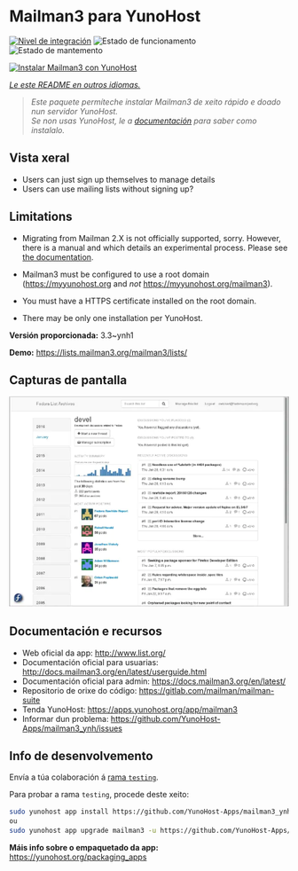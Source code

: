 <!--
NOTA: Este README foi creado automáticamente por <https://github.com/YunoHost/apps/tree/master/tools/readme_generator>
NON debe editarse manualmente.
-->

# Mailman3 para YunoHost

[![Nivel de integración](https://apps.yunohost.org/badge/integration/mailman3)](https://ci-apps.yunohost.org/ci/apps/mailman3/)
![Estado de funcionamento](https://apps.yunohost.org/badge/state/mailman3)
![Estado de mantemento](https://apps.yunohost.org/badge/maintained/mailman3)

[![Instalar Mailman3 con YunoHost](https://install-app.yunohost.org/install-with-yunohost.svg)](https://install-app.yunohost.org/?app=mailman3)

*[Le este README en outros idiomas.](./ALL_README.md)*

> *Este paquete permíteche instalar Mailman3 de xeito rápido e doado nun servidor YunoHost.*  
> *Se non usas YunoHost, le a [documentación](https://yunohost.org/install) para saber como instalalo.*

## Vista xeral

* Users can just sign up themselves to manage details
* Users can use mailing lists without signing up?

## Limitations

* Migrating from Mailman 2.X is not officially supported, sorry. However, there is a manual and
  which details an experimental process. Please see [the documentation](https://docs.mailman3.org/en/latest/migration.html).

* Mailman3 must be configured to use a root domain (https://myyunohost.org and *not* https://myyunohost.org/mailman3).

* You must have a HTTPS certificate installed on the root domain.

* There may be only one installation per YunoHost.


**Versión proporcionada:** 3.3~ynh1

**Demo:** <https://lists.mailman3.org/mailman3/lists/>

## Capturas de pantalla

![Captura de pantalla de Mailman3](./doc/screenshots/screenshot1.webp)

## Documentación e recursos

- Web oficial da app: <http://www.list.org/>
- Documentación oficial para usuarias: <http://docs.mailman3.org/en/latest/userguide.html>
- Documentación oficial para admin: <https://docs.mailman3.org/en/latest/>
- Repositorio de orixe do código: <https://gitlab.com/mailman/mailman-suite>
- Tenda YunoHost: <https://apps.yunohost.org/app/mailman3>
- Informar dun problema: <https://github.com/YunoHost-Apps/mailman3_ynh/issues>

## Info de desenvolvemento

Envía a túa colaboración á [rama `testing`](https://github.com/YunoHost-Apps/mailman3_ynh/tree/testing).

Para probar a rama `testing`, procede deste xeito:

```bash
sudo yunohost app install https://github.com/YunoHost-Apps/mailman3_ynh/tree/testing --debug
ou
sudo yunohost app upgrade mailman3 -u https://github.com/YunoHost-Apps/mailman3_ynh/tree/testing --debug
```

**Máis info sobre o empaquetado da app:** <https://yunohost.org/packaging_apps>
